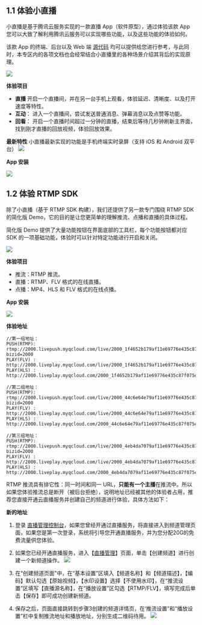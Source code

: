 
## 1.1 体验小直播
小直播是基于腾讯云服务实现的一款直播 App（软件原型），通过体验该款 App 您可以大致了解利用腾讯云服务可以实现哪些功能，以及这些功能的体验如何。

该款 App 的终端、后台以及 Web 端 [源代码](https://cloud.tencent.com/doc/api/258/6164) 均可以提供给您进行参考，与此同时，本专区内的各项文档也会经常结合小直播里的各种场景介绍其背后的实现原理。

![](//mc.qcloudimg.com/static/img/05d2e651ff6c9332211eaf7fea167cfa/image.png)

**体验项目** 
- **直播**
开启一个直播间，并在另一台手机上观看，体验延迟、清晰度、以及打开速度等特性。
- **互动**：
进入一个直播间，尝试发送普通消息、弹幕消息以及点赞等功能。
- **回看**：
开启一个直播时间超过一分钟的直播，结束后等待几秒钟刷新主界面，找到刚才直播的回放视频，体验回放效果。

**最新特性** 
小直播最新实现的功能是手机终端实时录屏（支持 iOS 和 Android 双平台）
![](//mc.qcloudimg.com/static/img/bf2151559404105868b3ec405281e3c3/image.png)

**App 安装**

![](https://main.qcloudimg.com/raw/bc403eec98148f991a14f015dd6156f2.png)



## 1.2 体验 RTMP SDK
除了小直播（基于 RTMP SDK 构建），我们还提供了另一款专门围绕 RTMP SDK 的简化版 Demo，它的目的是让您更简单的理解推流、点播和直播的具体过程。

简化版 Demo 提供了大量功能按钮在界面底部的工具栏，每个功能按钮都对应 SDK 的一项基础功能，体验时可以针对特定功能进行开启和关闭。

![](//mc.qcloudimg.com/static/img/a39eddc4b5f1ea062355ab865a845fb9/image.png)

**体验项目** 
- 推流：RTMP 推流。
- 直播：RTMP、FLV 格式的在线直播。
- 点播：MP4、HLS 和 FLV 格式的在线点播。

**App 安装**

![](https://main.qcloudimg.com/raw/19dfcc1afc2e602dc370caff850949a2.png)

**体验地址**
```
//第一组地址：
PUSH(RTMP): rtmp://2000.livepush.myqcloud.com/live/2000_1f4652b179af11e69776e435c87f075e?bizid=2000
PLAY(FLV) : http://2000.liveplay.myqcloud.com/live/2000_1f4652b179af11e69776e435c87f075e.flv
PLAY(HLS) : http://2000.liveplay.myqcloud.com/2000_1f4652b179af11e69776e435c87f075e.m3u8
```

```
//第二组地址：
PUSH(RTMP): rtmp://2000.livepush.myqcloud.com/live/2000_44c6e64e79af11e69776e435c87f075e?bizid=2000
PLAY(FLV) : http://2000.liveplay.myqcloud.com/live/2000_44c6e64e79af11e69776e435c87f075e.flv
PLAY(HLS) : http://2000.liveplay.myqcloud.com/2000_44c6e64e79af11e69776e435c87f075e.m3u8
```

```
//第三组地址：
PUSH(RTMP): rtmp://2000.livepush.myqcloud.com/live/2000_4eb4da7079af11e69776e435c87f075e?bizid=2000
PLAY(FLV) : http://2000.liveplay.myqcloud.com/live/2000_4eb4da7079af11e69776e435c87f075e.flv
PLAY(HLS) : http://2000.liveplay.myqcloud.com/2000_4eb4da7079af11e69776e435c87f075e.m3u8
```

RTMP 推流具有排它性：同一时间和同一 URL，**只能有一个主播**在推流中。所以如果您体验推流总是断开（被后台拒绝），说明地址已经被其他的体验者占用，推荐您直接开通云直播服务并创建自己的频道进行体验，具体方法如下：

**新的地址**

1. 登录 [直播管理控制台](https://console.cloud.tencent.com/live)，如果您曾经开通过直播服务，将直接进入到频道管理页面，如果您是第一次登录，系统将引导您开通直播服务，并为您分配20G的免费流量供您体验。

2. 如果您已经开通直播服务，进入【[直播管理](https://console.cloud.tencent.com/live/livemanage)】页面，单击【创建频道】进行创建一个新频道操作。
 ![](https://main.qcloudimg.com/raw/7348505e21aa4fee0d22bfcb82b898b4.png)
3. 在“创建频道页面”中，在“基本设置”区填入【频道名称】和【频道描述】，【编码】默认勾选【原始视频】，【水印设置】选择【不使用水印】，在“推流设置”区填写【直播源名称】，在“播放设置”区勾选【RTMP/FLV】，填写完成后单击【保存】即可成功创建新频道。
4. 保存之后，页面直接跳转到步骤3创建的频道详情页，在‘推流设置”和“播放设置”栏中复制推流地址和播放地址，分别生成二维码待用。
![](https://main.qcloudimg.com/raw/d7b1e7f27ae40d3b49f9b6541b5d91f6.png)

